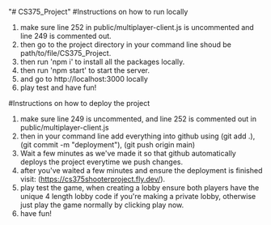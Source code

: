 "# CS375_Project" 
#Instructions on how to run locally
1. make sure line 252 in public/multiplayer-client.js is uncommented and line 249 is commented out.
2. then go to the project directory in your command line shoud be path/to/file/CS375_Project.
3. then run 'npm i' to install all the packages locally.
4. then run 'npm start' to start the server.
5. and go to http://localhost:3000 locally
6. play test and have fun!

#Instructions on how to deploy the project
1. make sure line 249 is uncommented, and line 252 is commented out in public/multiplayer-client.js
2. then in your command line add everything into github using (git add .), (git commit -m "deployment"), (git push origin main)
3. Wait a few minutes as we've made it so that github automatically deploys the project everytime we push changes.
4. after you've waited a few minutes and ensure the deployment is finished visit: (https://cs375shooterproject.fly.dev/).
5. play test the game, when creating a lobby ensure both players have the unique 4 length lobby code if you're making a
private lobby, otherwise just play the game normally by clicking play now.
6. have fun!
